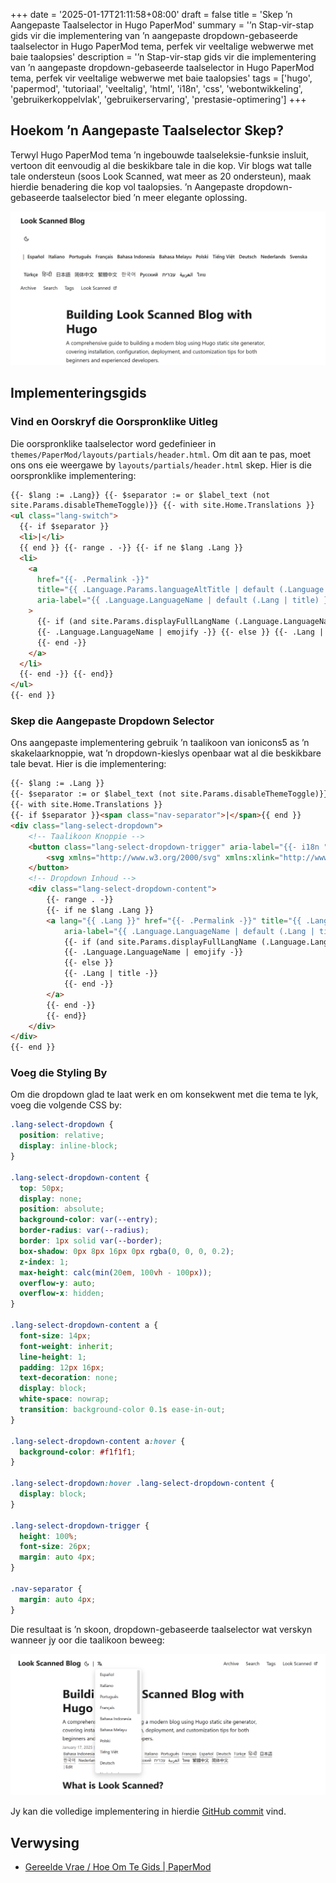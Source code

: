 +++
date = '2025-01-17T21:11:58+08:00'
draft = false
title = 'Skep ʼn Aangepaste Taalselector in Hugo PaperMod'
summary = 'ʼn Stap-vir-stap gids vir die implementering van ʼn aangepaste dropdown-gebaseerde taalselector in Hugo PaperMod tema, perfek vir veeltalige webwerwe met baie taalopsies'
description = 'ʼn Stap-vir-stap gids vir die implementering van ʼn aangepaste dropdown-gebaseerde taalselector in Hugo PaperMod tema, perfek vir veeltalige webwerwe met baie taalopsies'
tags = ['hugo', 'papermod', 'tutoriaal', 'veeltalig', 'html', 'i18n', 'css', 'webontwikkeling', 'gebruikerkoppelvlak', 'gebruikerservaring', 'prestasie-optimering']
+++

## Hoekom ʼn Aangepaste Taalselector Skep?

Terwyl Hugo PaperMod tema ʼn ingebouwde taalseleksie-funksie insluit, vertoon dit eenvoudig al die beskikbare tale in die kop. Vir blogs wat talle tale ondersteun (soos Look Scanned, wat meer as 20 ondersteun), maak hierdie benadering die kop vol taalopsies. ʼn Aangepaste dropdown-gebaseerde taalselector bied ʼn meer elegante oplossing.

![Standaard Taalselector in Hugo PaperMod tema](./old-language-select.webp)

## Implementeringsgids

### Vind en Oorskryf die Oorspronklike Uitleg

Die oorspronklike taalselector word gedefinieer in `themes/PaperMod/layouts/partials/header.html`. Om dit aan te pas, moet ons ons eie weergawe by `layouts/partials/header.html` skep. Hier is die oorspronklike implementering:

```html
{{- $lang := .Lang}} {{- $separator := or $label_text (not
site.Params.disableThemeToggle)}} {{- with site.Home.Translations }}
<ul class="lang-switch">
  {{- if $separator }}
  <li>|</li>
  {{ end }} {{- range . -}} {{- if ne $lang .Lang }}
  <li>
    <a
      href="{{- .Permalink -}}"
      title="{{ .Language.Params.languageAltTitle | default (.Language.LanguageName | emojify) | default (.Lang | title) }}"
      aria-label="{{ .Language.LanguageName | default (.Lang | title) }}"
    >
      {{- if (and site.Params.displayFullLangName (.Language.LanguageName)) }}
      {{- .Language.LanguageName | emojify -}} {{- else }} {{- .Lang | title -}}
      {{- end -}}
    </a>
  </li>
  {{- end -}} {{- end}}
</ul>
{{- end }}
```

### Skep die Aangepaste Dropdown Selector

Ons aangepaste implementering gebruik ʼn taalikoon van ionicons5 as ʼn skakelaarknoppie, wat ʼn dropdown-kieslys openbaar wat al die beskikbare tale bevat. Hier is die implementering:

```html
{{- $lang := .Lang }}
{{- $separator := or $label_text (not site.Params.disableThemeToggle)}}
{{- with site.Home.Translations }}
{{- if $separator }}<span class="nav-separator">|</span>{{ end }}
<div class="lang-select-dropdown">
    <!-- Taalikoon Knoppie -->
    <button class="lang-select-dropdown-trigger" aria-label="{{- i18n "translations" | default "Vertalings" }}" type="button">
        <svg xmlns="http://www.w3.org/2000/svg" xmlns:xlink="http://www.w3.org/1999/xlink" viewBox="0 0 512 512" width="24" height="18"><path d="M478.33 433.6l-90-218a22 22 0 0 0-40.67 0l-90 218a22 22 0 1 0 40.67 16.79L316.66 406h102.67l18.33 44.39A22 22 0 0 0 458 464a22 22 0 0 0 20.32-30.4zM334.83 362L368 281.65L401.17 362z" fill="currentColor"></path><path d="M267.84 342.92a22 22 0 0 0-4.89-30.7c-.2-.15-15-11.13-36.49-34.73c39.65-53.68 62.11-114.75 71.27-143.49H330a22 22 0 0 0 0-44H214V70a22 22 0 0 0-44 0v20H54a22 22 0 0 0 0 44h197.25c-9.52 26.95-27.05 69.5-53.79 108.36c-31.41-41.68-43.08-68.65-43.17-68.87a22 22 0 0 0-40.58 17c.58 1.38 14.55 34.23 52.86 83.93c.92 1.19 1.83 2.35 2.74 3.51c-39.24 44.35-77.74 71.86-93.85 80.74a22 22 0 1 0 21.07 38.63c2.16-1.18 48.6-26.89 101.63-85.59c22.52 24.08 38 35.44 38.93 36.1a22 22 0 0 0 30.75-4.9z" fill="currentColor"></path></svg>
    </button>
    <!-- Dropdown Inhoud -->
    <div class="lang-select-dropdown-content">
        {{- range . -}}
        {{- if ne $lang .Lang }}
        <a lang="{{ .Lang }}" href="{{- .Permalink -}}" title="{{ .Language.Params.languageAltTitle | default (.Language.LanguageName | emojify) | default (.Lang | title) }}"
            aria-label="{{ .Language.LanguageName | default (.Lang | title) }}">
            {{- if (and site.Params.displayFullLangName (.Language.LanguageName)) }}
            {{- .Language.LanguageName | emojify -}}
            {{- else }}
            {{- .Lang | title -}}
            {{- end -}}
        </a>
        {{- end -}}
        {{- end}}
    </div>
</div>
{{- end }}
```

### Voeg die Styling By

Om die dropdown glad te laat werk en om konsekwent met die tema te lyk, voeg die volgende CSS by:

```css
.lang-select-dropdown {
  position: relative;
  display: inline-block;
}

.lang-select-dropdown-content {
  top: 50px;
  display: none;
  position: absolute;
  background-color: var(--entry);
  border-radius: var(--radius);
  border: 1px solid var(--border);
  box-shadow: 0px 8px 16px 0px rgba(0, 0, 0, 0.2);
  z-index: 1;
  max-height: calc(min(20em, 100vh - 100px));
  overflow-y: auto;
  overflow-x: hidden;
}

.lang-select-dropdown-content a {
  font-size: 14px;
  font-weight: inherit;
  line-height: 1;
  padding: 12px 16px;
  text-decoration: none;
  display: block;
  white-space: nowrap;
  transition: background-color 0.1s ease-in-out;
}

.lang-select-dropdown-content a:hover {
  background-color: #f1f1f1;
}

.lang-select-dropdown:hover .lang-select-dropdown-content {
  display: block;
}

.lang-select-dropdown-trigger {
  height: 100%;
  font-size: 26px;
  margin: auto 4px;
}

.nav-separator {
  margin: auto 4px;
}
```

Die resultaat is ʼn skoon, dropdown-gebaseerde taalselector wat verskyn wanneer jy oor die taalikoon beweeg:

![Aangepaste Taalselector in Hugo PaperMod tema](./custom-language-select.webp)

Jy kan die volledige implementering in hierdie [GitHub commit](https://github.com/lookscanned/lookscanned-blog/commit/a47f5c2be887ab3ae198d1967f328d3683504ff0) vind.

## Verwysing

- [Gereelde Vrae / Hoe Om Te Gids | PaperMod](https://adityatelange.github.io/hugo-PaperMod/posts/papermod/papermod-faq/#bundling-custom-css-with-themes-assets)